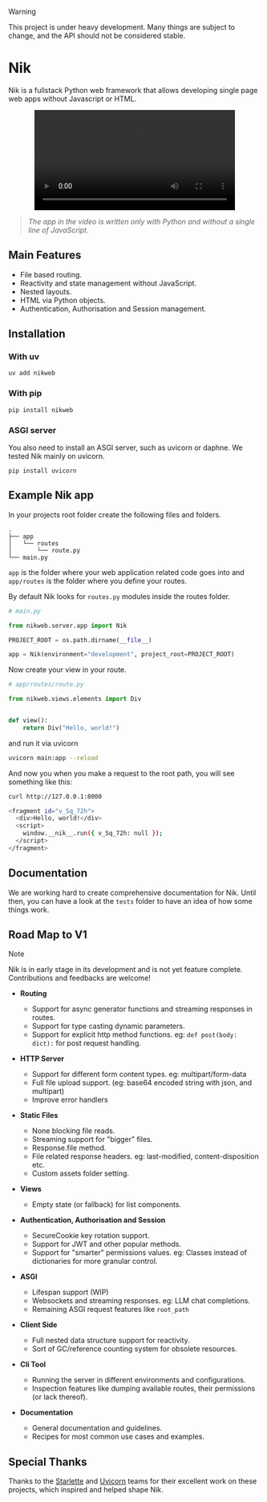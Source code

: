 > [!WARNING]
> This project is under heavy development. Many things are subject to change, and the API should not be considered stable.

# Nik

Nik is a fullstack Python web framework that allows developing single page web apps without Javascript or HTML.

<div align="center">
  <video src="https://github.com/user-attachments/assets/5ea4e6f5-a62a-4fcf-8dc5-9df78118d5aa" width="400" />
</div>

> _The app in the video is written only with Python and without a single line of JavaScript._

## Main Features

- File based routing.
- Reactivity and state management without JavaScript.
- Nested layouts.
- HTML via Python objects.
- Authentication, Authorisation and Session management.

## Installation

### With uv

```shell
uv add nikweb
```

### With pip

```shell
pip install nikweb
```

### ASGI server

You also need to install an ASGI server, such as uvicorn or daphne. We tested Nik mainly on uvicorn.

```shell
pip install uvicorn
```

## Example Nik app

In your projects root folder create the following files and folders.

```
.
├── app
│   └── routes
│       └── route.py
└── main.py
```

`app` is the folder where your web application related code goes into and `app/routes` is the folder where you define your routes.

By default Nik looks for `routes.py` modules inside the routes folder.

```python
# main.py

from nikweb.server.app import Nik

PROJECT_ROOT = os.path.dirname(__file__)

app = Nik(environment="development", project_root=PROJECT_ROOT)
```

Now create your view in your route.

```python
# app/routes/route.py

from nikweb.views.elements import Div


def view():
    return Div("Hello, world!")
```

and run it via uvicorn

```bash
uvicorn main:app --reload
```

And now you when you make a request to the root path, you will see something like this:

```bash
curl http://127.0.0.1:8000

<fragment id="v_Sq_72h">
  <div>Hello, world!</div>
  <script>
    window.__nik__.run({ v_Sq_72h: null });
  </script>
</fragment>
```

## Documentation

We are working hard to create comprehensive documentation for Nik. Until then, you can have a look at the `tests` folder to have an idea of how some things work.

## Road Map to V1

> [!NOTE]  
> Nik is in early stage in its development and is not yet feature complete. Contributions and feedbacks are welcome!

- **Routing**

  - Support for async generator functions and streaming responses in routes.
  - Support for type casting dynamic parameters.
  - Support for explicit http method functions. eg: `def post(body: dict):` for post request handling.

- **HTTP Server**

  - Support for different form content types. eg: multipart/form-data
  - Full file upload support. (eg: base64 encoded string with json, and multipart)
  - Improve error handlers

- **Static Files**

  - None blocking file reads.
  - Streaming support for "bigger" files.
  - Response.file method.
  - File related response headers. eg: last-modified, content-disposition etc.
  - Custom assets folder setting.

- **Views**

  - Empty state (or fallback) for list components.

- **Authentication, Authorisation and Session**

  - SecureCookie key rotation support.
  - Support for JWT and other popular methods.
  - Support for "smarter" permissions values. eg: Classes instead of dictionaries for more granular control.

- **ASGI**

  - Lifespan support (WIP)
  - Websockets and streaming responses. eg: LLM chat completions.
  - Remaining ASGI request features like `root_path`

- **Client Side**

  - Full nested data structure support for reactivity.
  - Sort of GC/reference counting system for obsolete resources.

- **Cli Tool**

  - Running the server in different environments and configurations.
  - Inspection features like dumping available routes, their permissions (or lack thereof).

- **Documentation**
  - General documentation and guidelines.
  - Recipes for most common use cases and examples.

## Special Thanks

Thanks to the [Starlette](https://www.starlette.io/) and [Uvicorn](https://www.uvicorn.org/) teams for their excellent work on these projects, which inspired and helped shape Nik.
